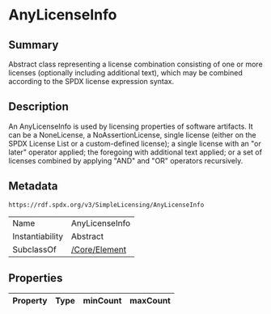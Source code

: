 <!-- Automatically generated by spec-parser v2.0.0 on 2024-01-26T22:18:46.241893+00:00 -->
<!-- SPDX-License-Identifier: Community-Spec-1.0 -->

# AnyLicenseInfo

## Summary

Abstract class representing a license combination consisting of one or more
licenses (optionally including additional text), which may be combined
according to the SPDX license expression syntax.


## Description

An AnyLicenseInfo is used by licensing properties of software artifacts.
It can be a NoneLicense, a NoAssertionLicense,
single license (either on the SPDX License List or a custom-defined license);
a single license with an "or later" operator applied; the foregoing with
additional text applied; or a set of licenses combined by applying "AND" and
"OR" operators recursively.


## Metadata

`https://rdf.spdx.org/v3/SimpleLicensing/AnyLicenseInfo`


| | |
|---|---|
| Name | AnyLicenseInfo |
| Instantiability | Abstract |
| SubclassOf | [/Core/Element](../../Core/Classes/Element.md) |




## Properties

| Property | Type | minCount | maxCount |
|---|---|:---:|:---:|

